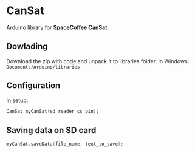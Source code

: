 # CanSat
 Arduino library for **SpaceCoffee CanSat**

## Dowlading
Download the zip with code and unpack it to libraries folder. In Windows: `Documents/Arduino/libraries`

## Configuration
In setup:
```cpp
CanSat myCanSat(sd_reader_cs_pin);
```

## Saving data on SD card
```cpp
myCanSat.saveData(file_name, text_to_save);
```
